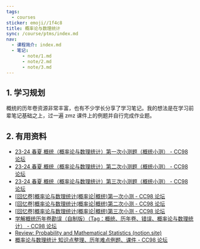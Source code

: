 ```yaml
---
tags:
  - courses
sticker: emoji//1f4c8
title: 概率论与数理统计
sync: /course/ptms/index.md
nav:
  - 课程简介: index.md
  - 笔记:
      - note/1.md
      - note/2.md
      - note/3.md
---
```


## 1. 学习规划

概统的历年卷资源非常丰富，也有不少学长分享了学习笔记。我的想法是在学习前辈笔记基础之上，过一遍 zmz 课件上的例题并自行完成作业题。

## 2. 有用资料

- [23-24 春夏 概统（概率论与数理统计）第一次小测题（概统小测） - CC98 论坛](https://www.cc98.org/topic/5864856/)
- [23-24 春夏 概统（概率论与数理统计）第二次小测题（概统小测） - CC98 论坛](https://www.cc98.org/topic/5887369/)
- [23-24 春夏 概统（概率论与数理统计）第三次小测题（概统小测） - CC98 论坛](https://www.cc98.org/topic/5908864/)
- [[回忆卷]概率论与数理统计(概率论|概统)第一次小测 - CC98 论坛](https://www.cc98.org/topic/5740462)
- [[回忆卷]概率论与数理统计(概率论|概统)第二次小测 - CC98 论坛](https://www.cc98.org/topic/5765835)
- [[回忆卷]概率论与数理统计(概率论|概统)第三次小测 - CC98 论坛](https://www.cc98.org/topic/5782784)
- [学解概统历年卷勘误（自制版）（Tag：概统、历年卷、错误、概率论与数理统计） - CC98 论坛](https://www.cc98.org/topic/5927226)
- [Review: Probability and Mathematical Statistics (notion.site)](https://ridaflinbol7.notion.site/Review-Probability-and-Mathematical-Statistics-41993f4ac17a49bca651b9492b9fb128)
- [概率论与数理统计 知识点整理、历年难点例题、课件 - CC98 论坛](https://www.cc98.org/topic/4955910)

